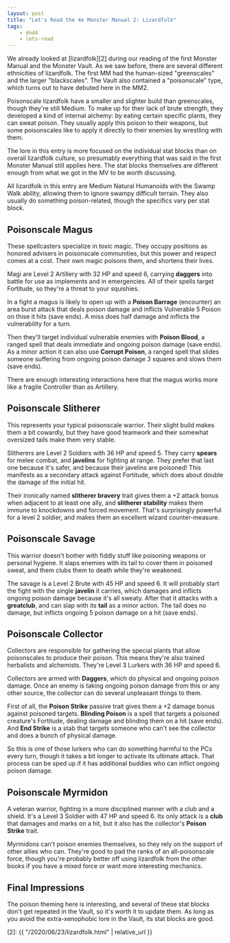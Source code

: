 ```yaml
---
layout: post
title: "Let's Read the 4e Monster Manual 2: Lizardfolk"
tags:
    - dnd4
    - lets-read
---
```


We already looked at [lizardfolk][2] during our reading of the first Monster
Manual and the Monster Vault. As we saw before, there are several different
ethnicities of lizardfolk. The first MM had the human-sized "greenscales" and
the larger "blackscales". The Vault also contained a "poisonscale" type, which
turns out to have debuted here in the MM2.

Poisonscale lizardfolk have a smaller and slighter build than greenscales,
though they're still Medium. To make up for their lack of brute strength, they
developed a kind of internal alchemy: by eating certain specific plants, they
can sweat poison. They usually apply this poison to their weapons, but some
poisonscales like to apply it directly to their enemies by wrestling with them.

The lore in this entry is more focused on the individual stat blocks than on
overall lizardfolk culture, so presumably everything that was said in the first
Monster Manual still applies here. The stat blocks themselves are different
enough from what we got in the MV to be worth discussing.

All lizardfolk in this entry are Medium Natural Humanoids with the Swamp Walk
ability, allowing them to ignore swampy difficult terrain. They also usually do
something poison-related, though the specifics vary per stat block.

## Poisonscale Magus

These spellcasters specialize in toxic magic. They occupy positions as honored
advisers in poisonscale communities, but this power and respect comes at a
cost. Their own magic poisons them, and shortens their lives.

Magi are Level 2 Artillery with 32 HP and speed 6, carrying **daggers** into
battle for use as implements and in emergencies. All of their spells target
Fortitude, so they're a threat to your squishies.

In a fight a magus is likely to open up with a **Poison Barrage** (encounter) an
area burst attack that deals poison damage and inflicts Vulnerable 5 Poison on
thise it hits (save ends). A miss does half damage and inflicts the
vulnerability for a turn.

Then they'll target individual vulnerable enemies with **Poison Blood**, a
ranged spell that deals immediate and ongoing poison damage (save ends). As a
minor action it can also use **Corrupt Poison**, a ranged spell that slides
someone suffering from ongoing poison damage 3 squares and slows them (save
ends).

There are enough interesting interactions here that the magus works more like a
fragile Controller than as Artillery.

## Poisonscale Slitherer

This represents your typical poisonscale warrior. Their slight build makes them
a bit cowardly, but they have good teamwork and their somewhat oversized tails
make them very stable.

Slitherers are Level 2 Soldiers with 36 HP and speed 5. They carry **spears**
for melee combat, and **javelins** for fighting at range. They prefer that last
one because it's safer, and because their javelins are poisoned! This manifests
as a secondary attack against Fortitude, which does about double the damage of
the initial hit.

Their ironically named **slitherer bravery** trait gives them a +2 attack bonus
when adjacent to at least one ally, and **slitherer stability** makes them
immune to knockdowns and forced movement. That's surprisingly powerful for a
level 2 soldier, and makes them an excellent wizard counter-measure.

## Poisonscale Savage

This warrior doesn't bother with fiddly stuff like poisoning weapons or personal
hygiene. It slaps enemies with its tail to cover them in poisoned sweat, and
them clubs them to death while they're weakened.

The savage is a Level 2 Brute with 45 HP and speed 6. It will probably start the
fight with the single **javelin** it carries, which damages and inflicts ongoing
poison damage because it's all sweaty. After that it attacks with a
**greatclub**, and can slap with its **tail** as a minor action. The tail does
no damage, but inflicts ongoing 5 poison damage on a hit (save ends).

## Poisonscale Collector

Collectors are responsible for gathering the special plants that allow
poisonscales to produce their poison. This means they're also trained
herbalists and alchemists. They're Level 3 Lurkers with 36 HP and speed 6.

Collectors are armed with **Daggers**, which do physical and ongoing poison
damage. Once an enemy is taking ongoing poison damage from this or any other
source, the collector can do several unpleasant things to them.

First of all, the **Poison Strike** passive trait gives them a +2 damage bonus
against poisoned targets. **Blinding Poison** is a spell that targets a poisoned
creature's Fortitude, dealing damage and blinding them on a hit (save ends). And
**End Strike** is a stab that targets someone who can't see the collector and
does a bunch of physical damage.

So this is one of those lurkers who can do something harmful to the PCs every
turn, though it takes a bit longer to activate its ultimate attack. That process
can be sped up if it has additional buddies who can inflict ongoing poison
damage.

## Poisonscale Myrmidon

A veteran warrior, fighting in a more disciplined manner with a club and a
shield. It's a Level 3 Soldier with 47 HP and speed 6. Its only attack is a
**club** that damages and marks on a hit, but it also has the collector's
**Poison Strike** trait.

Myrmidons can't poison enemies themselves, so they rely on the support of other
allies who can. They're good to pad the ranks of an all-poisonscale force,
though you're probably better off using lizardfolk from the other books if you
have a mixed force or want more interesting mechanics.

## Final Impressions

The poison theming here is interesting, and several of these stat blocks don't
get repeated in the Vault, so it's worth it to update them. As long as you avoid
the extra-xenophobic lore in the Vault, its stat blocks are good.

[2]:  {{ "/2020/06/23/lizardfolk.html" | relative_url }}
